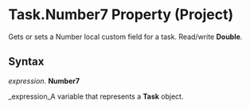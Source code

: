 
# Task.Number7 Property (Project)

Gets or sets a Number local custom field for a task. Read/write  **Double**.


## Syntax

 _expression_. **Number7**

 _expression_A variable that represents a  **Task** object.

